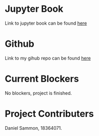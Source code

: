 # Jupyter Book

Link to jupyter book can be found [here](file:///C:/daniel/ca4015/assignment1/_build/html/Introduction.html)

# Github

Link to my gihub repo can be found [here]()

# Current Blockers

No blockers, project is finished.

# Project Contributers

Daniel Sammon, 18364071.
